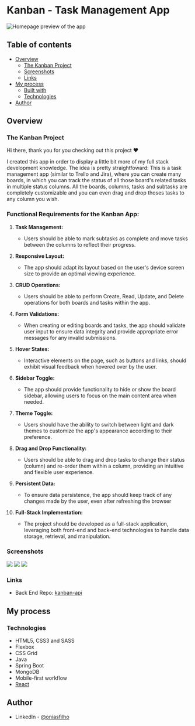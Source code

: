 # Kanban - Task Management App

![Homepage preview of the app](./public/assets/readme/kanban-screenshots/kanban.jpg)

## Table of contents

- [Overview](#overview)
  - [The Kanban Project](#the-kanban-project)
  - [Screenshots](#screenshots)
  - [Links](#links)
- [My process](#my-process)
  - [Built with](#built-with)
  - [Technologies](#technologies)
- [Author](#author)

## Overview

### The Kanban Project

Hi there, thank you for you checking out this project ❤️

I created this app in order to display a little bit more of my full stack development knowledge. The idea is pretty straightfoward: This is a task management app (similar to Trello and Jira), where you can create many boards, in which you can track the status of all those board's related tasks in multiple status columns. All the boards, columns, tasks and subtasks are completely customizable and you can even drag and drop thoses tasks to any column you wish.

### Functional Requirements for the Kanban App:

1. **Task Management:**
   - Users should be able to mark subtasks as complete and move tasks between the columns to reflect their progress.

2. **Responsive Layout:**
   - The app should adapt its layout based on the user's device screen size to provide an optimal viewing experience.

3. **CRUD Operations:**
   - Users should be able to perform Create, Read, Update, and Delete operations for both boards and tasks within the app.

4. **Form Validations:**
   - When creating or editing boards and tasks, the app should validate user input to ensure data integrity and provide appropriate error messages for any invalid submissions.

5. **Hover States:**
   - Interactive elements on the page, such as buttons and links, should exhibit visual feedback when hovered over by the user.

6. **Sidebar Toggle:**
   - The app should provide functionality to hide or show the board sidebar, allowing users to focus on the main content area when needed.

7. **Theme Toggle:**
   - Users should have the ability to switch between light and dark themes to customize the app's appearance according to their preference.

8. **Drag and Drop Functionality:**
   - Users should be able to drag and drop tasks to change their status (column) and re-order them within a column, providing an intuitive and flexible user experience.

9. **Persistent Data:**
   - To ensure data persistence, the app should keep track of any changes made by the user, even after refreshing the browser

10. **Full-Stack Implementation:**
    - The project should be developed as a full-stack application, leveraging both front-end and back-end technologies to handle data storage, retrieval, and manipulation.


### Screenshots

![](./public/assets/readme/kanban-screenshots/Screenshot%202023-06-22%20111203.png)
![](./public/assets/readme/kanban-screenshots/Screenshot%202023-06-22%20111317.png)
![](./public/assets/readme/kanban-screenshots/Screenshot%202023-06-22%20111342.png)


### Links

- Back End Repo: [kanban-api](https://github.com/oniasfilho/kanban-api)
<!-- - Live Site URL: [soon](#) -->

## My process

### Technologies

- HTML5, CSS3 and SASS
- Flexbox
- CSS Grid
- Java
- Spring Boot
- MongoDB
- Mobile-first workflow
- [React](https://reactjs.org/)



<!-- ```html
<h1>Some HTML code I'm proud of</h1>
```
```css
.proud-of-this-css {
  color: papayawhip;
}
```
```js
const proudOfThisFunc = () => {
  console.log('🎉')
}
``` -->

## Author

<!-- - Website - [Add my website later ](https://www.oniasfilho.io) -->
- LinkedIn - [@oniasfilho](https://www.linkedin.com/in/oniasfilho/)
